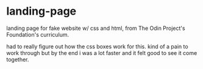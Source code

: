 # landing-page

landing page for fake website w/ css and html, from The Odin Project's Foundation's curriculum.

had to really figure out how the css boxes work for this. kind of a pain to work through but by the end i was a lot faster and it felt good to see it come together.